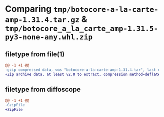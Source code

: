# Comparing `tmp/botocore-a-la-carte-amp-1.31.4.tar.gz` & `tmp/botocore_a_la_carte_amp-1.31.5-py3-none-any.whl.zip`

## filetype from file(1)

```diff
@@ -1 +1 @@
-gzip compressed data, was "botocore-a-la-carte-amp-1.31.4.tar", last modified: Tue Jul 18 01:54:55 2023, max compression
+Zip archive data, at least v2.0 to extract, compression method=deflate
```

## filetype from diffoscope

```diff
@@ -1 +1 @@
-GzipFile
+ZipFile
```

